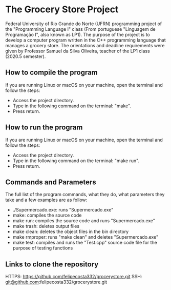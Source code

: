 # The Grocery Store Project

Federal University of Rio Grande do Norte (UFRN) programming project of the "Programming Language I" class (From portuguese "Linguagem de Programação I", also known as LP1). The purpose of the project is to develop a computer program written in the C++ programming language that manages a grocery store. The orientations and deadline requirements were given by Professor Samuel da Silva Oliveira, teacher of the LP1 class (2020.5 semester).

## How to compile the program

If you are running Linux or macOS on your machine, open the terminal and follow the steps:

- Access the project directory.
- Type in the following command on the terminal: "make".
- Press return.

## How to run the program

If you are running Linux or macOS on your machine, open the terminal and follow the steps:

- Access the project directory.
- Type in the following command on the terminal: "make run".
- Press return.

## Commands and Parameters

The full list of the program commands, what they do, what parameters they take and a few examples are as follow:

- ./Supermercado.exe: runs "Supermercado.exe"
- make: compiles the source code
- make run: compiles the source code and runs "Supermercado.exe"
- make trash: deletes output files
- make clean: deletes the object files in the bin directory
- make rmproper: runs "make clean" and deletes "Supermercado.exe"
- make test: compiles and runs the "Test.cpp" source code file for the purpose of testing functions

## Links to clone the repository

HTTPS: <https://github.com/felipecosta332/grocerystore.git>
SSH: git@github.com:felipecosta332/grocerystore.git
